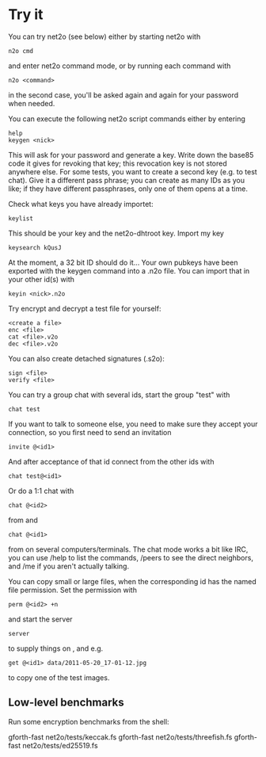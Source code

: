 # Try it #

You can try net2o (see below) either by starting net2o with

    n2o cmd

and enter net2o command mode, or by running each command with

    n2o <command>

in the second case, you'll be asked again and again for your password
when needed.

You can execute the following net2o script commands either by entering

    help
    keygen <nick>

This will ask for your password and generate a key.  Write down the
base85 code it gives for revoking that key; this revocation key is not
stored anywhere else.  For some tests, you want to create a second key
(e.g. to test chat).  Give it a different pass phrase; you can create
as many IDs as you like; if they have different passphrases, only one
of them opens at a time.

Check what keys you have already importet:

    keylist

This should be your key and the net2o-dhtroot key.  Import my key

    keysearch kQusJ

At the moment, a 32 bit ID should do it...  Your own pubkeys have been
exported with the keygen command into a <nick>.n2o file.  You can
import that in your other id(s) with

    keyin <nick>.n2o

Try encrypt and decrypt a test file for yourself:

    <create a file>
    enc <file>
    cat <file>.v2o
    dec <file>.v2o

You can also create detached signatures (<file>.s2o):

    sign <file>
    verify <file>

You can try a group chat with several ids, start the group "test" with <id1>

    chat test

If you want to talk to someone else, you need to make sure they accept
your connection, so you first need to send an invitation

    invite @<id1>

And after acceptance of that id connect from the other ids with

    chat test@<id1>

Or do a 1:1 chat with

    chat @<id2>

from <id1> and

    chat @<id1>

from <id2> on several computers/terminals.  The chat mode works a bit like IRC,
you can use /help to list the commands, /peers to see the direct
neighbors, and /me <action> if you aren't actually talking.

You can copy small or large files, when the corresponding id has the
named file permission.  Set the permission with

    perm @<id2> +n

and start the server

    server

to supply things on <id1>, and e.g.

    get @<id1> data/2011-05-20_17-01-12.jpg

to copy one of the test images.

## Low-level benchmarks ##

Run some encryption benchmarks from the shell:

   gforth-fast net2o/tests/keccak.fs
   gforth-fast net2o/tests/threefish.fs
   gforth-fast net2o/tests/ed25519.fs
